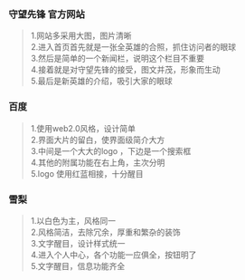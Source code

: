 ### 守望先锋 官方网站 

> 1.网站多采用大图，图片清晰   
> 2.进入首页首先就是一张全英雄的合照，抓住访问者的眼球  
> 3.然后是简单的一个新闻栏，说明这个栏目不重要  
> 4.接着就是对守望先锋的接受，图文并茂，形象而生动  
> 5.最后是新英雄的介绍，吸引大家的眼球  

### 百度
> 1.使用web2.0风格，设计简单  
> 2.界面大片的留白，使界面级简介大方  
> 3.中间是一个大大的logo ，下边是一个搜索框  
> 4.其他的附属功能在右上角，主次分明  
> 5.logo 使用红蓝相接，十分醒目

### 雪梨
> 1.以白色为主，风格同一  
> 2.风格简洁，去除冗余，厚重和繁杂的装饰  
> 3.文字醒目，设计样式统一  
> 4.进入个人中心，各个功能一应俱全，按钮明了  
> 5.文字醒目，信息功能齐全  
